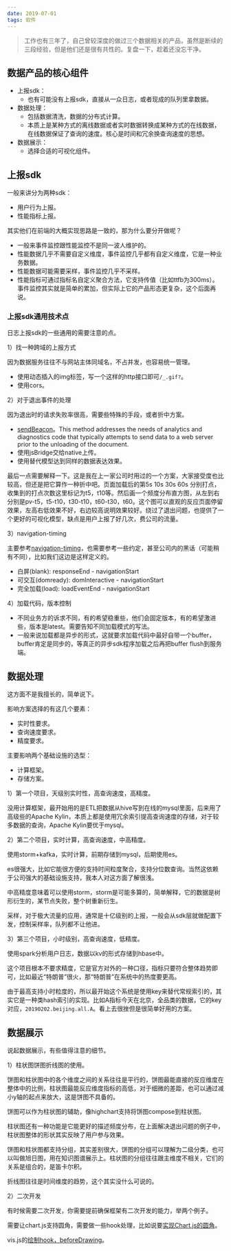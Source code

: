 ```yaml
---
date: 2019-07-01
tags: 软件
---
```


> 工作也有三年了，自己曾较深度的做过三个数据相关的产品，虽然是断续的三段经验，但是他们还是很有共性的。复盘一下，趁着还没忘干净。

## 数据产品的核心组件

- 上报sdk：
    - 也有可能没有上报sdk，直接从一众日志，或者现成的队列里拿数据。
- 数据处理：
    - 包括数据清洗，数据的分布式计算。
    - 本质上是某种方式的离线数据或者实时数据转换成某种方式的在线数据，在线数据保证了查询的速度。核心是时间和冗余换查询速度的思想。
- 数据展示：
    - 选择合适的可视化组件。

## 上报sdk

一般来讲分为两种sdk：

- 用户行为上报。
- 性能指标上报。

其实他们在前端的大概实现思路是一致的，那为什么要分开做呢？

- 一般来事件监控跟性能监控不是同一波人维护的。
- 性能数据几乎不需要自定义维度，事件监控几乎都有自定义维度，它是一种业务数据。
- 性能数据可能需要采样，事件监控几乎不采样。
- 性能指标可通过指标名自定义聚合方法，它支持传值（比如ttfb为300ms）。事件监控其实就是简单的累加，但实际上它的产品形态更复杂，这个后面再说。

### 上报sdk通用技术点

日志上报sdk的一些通用的需要注意的点。

1）找一种跨域的上报方式

因为数据服务往往不与网站主体同域名，不占并发，也容易统一管理。

- 使用动态插入的img标签，写一个这样的http接口即可`/_.gif?`。
- 使用cors。

2）对于退出事件的处理

因为退出时的请求失败率很高，需要些特殊的手段，或者折中方案。

- [sendBeacon](https://developer.mozilla.org/en-US/docs/Web/API/Navigator/sendBeacon)。This method addresses the needs of analytics and diagnostics code that typically attempts to send data to a web server prior to the unloading of the document. 
- 使用jsBridge交给native上传。
- 使用替代模型达到同样的数据表达效果。

最后一点需要解释一下。这是我在上一家公司时用过的一个方案，大家接受度也比较高，但还是把它算作一种折中吧。页面加载后的第5s 10s 30s 60s 分别打点，收集到的打点次数这里标记为t5，t10等。然后画一个频度分布直方图，从左到右分别是pv-t5，t5-t10，t30-t10，t60-t30，t60。这个图可以直观的反应页面停留效果，左高右低效果不好，右边较高说明效果较好。绕过了退出问题，也提供了一个更好的可视化模型，缺点是用户上报了好几次，费公司的流量。

3）navigation-timing

主要参考[navigation-timing](https://www.w3.org/TR/navigation-timing/)，也需要参考一些约定，甚至公司内的黑话（可能稍有不同），比如我们这边是这样定义的。

- 白屏(blank): responseEnd - navigationStart
- 可交互(domready): domInteractive - navigationStart
- 完全加载(load): loadEventEnd - navigationStart


4）加载代码，版本控制

- 不同业务方的诉求不同，有的希望稳重些，他们会固定版本，有的希望激进些，版本是latest。需要告知不同加载模式的写法。
- 一般来说加载都是异步的形式，这就要求加载代码中最好自带一个buffer，buffer肯定是同步的，等真正的异步sdk程序加载之后再把buffer flush到服务端。

## 数据处理

这方面不是我擅长的，简单说下。

影响方案选择的有这几个要素：

- 实时性要求。
- 查询速度要求。
- 精度要求。

主要影响两个基础设施的选型：

- 计算框架。
- 存储方案。

1）第一个项目，天级别实时性，高查询速度，高精度。

没用计算框架，最开始用的是ETL把数据从hive写到在线的mysql里面，后来用了高级些的Apache Kylin，本质上都是使用冗余索引提高查询速度的存储，对于较多数据的查询，Apache Kylin要优于mysql。

2）第二个项目，实时计算，高查询速度，中高精度。

使用storm+kafka，实时计算，前期存储到mysql，后期使用es。

es很强大，比如它能很方便的支持时间粒度聚合，支持分位数查询。当然这依赖于公司强大的基础设施支持，我本人对这方面了解很浅。

中高精度意味着可以使用storm，storm是可能多算的，简单解释，它的数据是树形衍生的，某节点失败，整个树重新衍生。

采样，对于极大流量的应用，通常是十亿级别的上报，一般会从sdk层就做配置下发，控制采样率，队列都不让他进。

3）第三个项目，小时级别，高查询速度，低精度。

使用spark分析用户日志，数据以kv的形式存储到hbase中。

这个项目根本不要求精度，它是官方对外的一种口径，指标只要符合整体趋势即可，比如最近“特朗普”很火，那“特朗普”在系统中的热度要更高。

由于最高支持小时粒度的，所以最开始这个系统是使用key来替代常规索引的，其实它是一种类hash索引的实现。比如A指标今天在北京，全品类的数据，它的key对应，`20190202.beijing.all.A`。看上去很挫但是很简单好用的方案。

## 数据展示

说起数据展示，有些值得注意的细节。

1）柱状图饼图折线图的使用。

饼图和柱状图中的各个维度之间的关系往往是平行的，饼图最能直接的反应维度在整体中的比例，柱状图最能反应维度指标的高低，对于细微的差距，也可以通过减小y轴的起点来放大，这是饼图不具备的。

饼图可以作为柱状图的辅助，像highchart支持将饼图compose到柱状图。

柱状图还有一种功能是它能更好的描述频度分布，在上面解决退出问题的例子中，柱状图整体的形状其实反映了用户参与效果。

饼图和柱状图都支持分组，其实差别很大，饼图的分组可以理解为二级分类，也可以叫做旭日图，用在知识图谱展示上。柱状图的分组往往跟主维度不相关，它们的关系是组合的，是笛卡尔积。

折线图往往是时间维度的趋势，这个其实没什么可说的。

2）二次开发

有时候需要二次开发，你需要提前确保框架有二次开发的能力，举两个例子。

需要让chart.js支持圆角，需要做一些hook处理，比如说要[实现Chart.js的圆角](https://github.com/jedtrow/Chart.js-Rounded-Bar-Charts)。

vis.js的[绘制hook，beforeDrawing](https://visjs.org/docs/network/#Events)。

